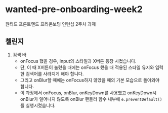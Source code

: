 # wanted-pre-onboarding-week2
원티드 프론트엔드 프리온보딩 인턴십 2주차 과제

## 첼린지
1. 검색 바
   - onFocus 했을 경우, Input의 스타일과 X버튼 등장 시켰습니다.
   - 단, 이 때 X버튼이 눌렀을 때에는 onFocus 했을 때 적용된 스타일 유지와 입력한 검색어를 사라지게 해야 합니다.
   - 그리고 onBlur할 때에는 onFocus하지 않았을 때의 기본 모습으로 돌아와야 합니다.
   - 이 과정에서 onFocus, onBlur, onKeyDown를 사용했고 onKeyDown시 onBlur가 일어나지 않도록 onBlur 핸들러 함수 내부에 `e.preventDefault()`를 실행시켰습니다.
